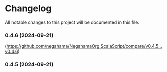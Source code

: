 # Changelog

All notable changes to this project will be documented in this file.

### 0.4.6 (2024-09-21)

(https://github.com/negahama/NegahamaOrg.ScalaScript/compare/v0.4.5...v0.4.6)

### 0.4.5 (2024-09-21)
